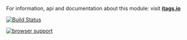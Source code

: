 For information, api and documentation about this module: visit <b><a href="http://itags.io">itags.io</a></b>

[![Build Status](https://travis-ci.org/itags/MODULE_NAME.svg?branch=master)](https://travis-ci.org/itags/MODULE_NAME)

[![browser support](https://ci.testling.com/itags/MODULE_NAME.png)](https://ci.testling.com/itags/MODULE_NAME)